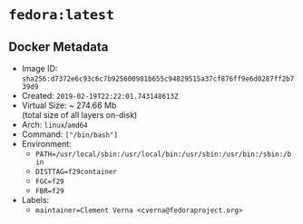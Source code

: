 # `fedora:latest`

## Docker Metadata

- Image ID: `sha256:d7372e6c93c6c7b925600981b655c94829515a37cf876ff9e6d0287ff2b739d9`
- Created: `2019-02-19T22:22:01.743148613Z`
- Virtual Size: ~ 274.66 Mb  
  (total size of all layers on-disk)
- Arch: `linux`/`amd64`
- Command: `["/bin/bash"]`
- Environment:
  - `PATH=/usr/local/sbin:/usr/local/bin:/usr/sbin:/usr/bin:/sbin:/bin`
  - `DISTTAG=f29container`
  - `FGC=f29`
  - `FBR=f29`
- Labels:
  - `maintainer=Clement Verna <cverna@fedoraproject.org>`
